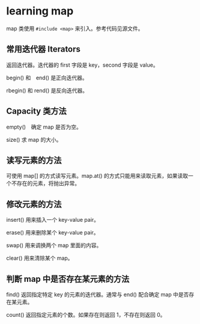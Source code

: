 # learning map

map 类使用 `#include <map>` 来引入。参考代码见源文件。

## 常用迭代器 Iterators

返回迭代器。迭代器的 first 字段是 key，second 字段是 value。

begin() 和　end() 是正向迭代器。

rbegin() 和 rend() 是反向迭代器。

## Capacity 类方法

empty()　确定 map 是否为空。

size() 求 map 的大小。

## 读写元素的方法

可使用 map[] 的方式读写元素。map.at() 的方式只能用来读取元素，如果读取一个不存在的元素，将抛出异常。

## 修改元素的方法

insert() 用来插入一个 key-value pair。

erase() 用来删除某个 key-value pair。

swap() 用来调换两个 map 里面的内容。

clear() 用来清除某个 map。

## 判断 map 中是否存在某元素的方法

find() 返回指定特定 key 的元素的迭代器。通常与 end() 配合确定 map 中是否存在某元素。

count() 返回指定元素的个数。如果存在则返回 1，不存在则返回 0。
